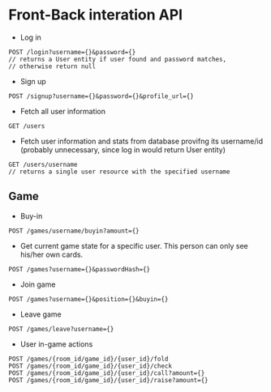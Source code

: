 # Front-Back interation API

- Log in

```
POST /login?username={}&password={}
// returns a User entity if user found and password matches,
// otherwise return null
```

- Sign up

```
POST /signup?username={}&password={}&profile_url={}
```

- Fetch all user information 

```
GET /users 
```

- Fetch user information and stats from database provifng its username/id (probably unnecessary, since log in would return User entity)

```
GET /users/username 
// returns a single user resource with the specified username
```

## Game

- Buy-in

```
POST /games/username/buyin?amount={}
```

- Get current game state for a specific user. This person can only see his/her own cards.

```
POST /games?username={}&passwordHash={}
```

- Join game

```
POST /games?username={}&position={}&buyin={}
```

- Leave game

```
POST /games/leave?username={}
```

- User in-game actions

```
POST /games/{room_id/game_id}/{user_id}/fold
POST /games/{room_id/game_id}/{user_id}/check
POST /games/{room_id/game_id}/{user_id}/call?amount={}
POST /games/{room_id/game_id}/{user_id}/raise?amount={}
```
